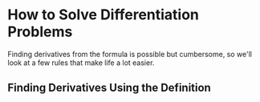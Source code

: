 # How to Solve Differentiation Problems

Finding derivatives from the formula is possible but cumbersome, so we'll look at a few rules that make life a lot easier.

## Finding Derivatives Using the Definition
